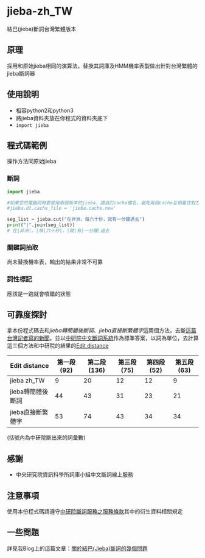 # jieba-zh_TW

結巴(jieba)斷詞台灣繁體版本


## 原理

採用和原始jieba相同的演算法，替換其詞庫及HMM機率表製做出針對台灣繁體的jieba斷詞器


## 使用說明

* 相容python2和python3
* 將jieba資料夾放在你程式的資料夾底下
* `import jieba`


## 程式碼範例

操作方法同原始jieba

### 斷詞

```python
import jieba

#如果您的電腦同時要使用兩個版本的jieba，請自訂cache檔名，避免兩個cache互相蓋住對方
#jieba.dt.cache_file = 'jieba.cache.new'

seg_list = jieba.cut("在非洲，每六十秒，就有一分鐘過去") 
print("|".join(seg_list))
# 在|非洲|，|每|六十秒|，|就|有|一分鐘|過去

```

### 關鍵詞抽取
尚未替換機率表，輸出的結果非常不可靠


### 詞性標記
應該是一跑就會噴錯的狀態


## 可靠度探討
拿本份程式碼去和*jieba轉簡體後斷詞*、*jieba直接斷繁體字*這兩個方法，去斷[這篇台灣記者寫的新聞](http://www.appledaily.com.tw/appledaily/article/international/20160715/37308809/)。並以[中研院中文斷詞系統](http://ckipsvr.iis.sinica.edu.tw/)作為標準答案，以詞為單位，去計算這三個方法和中研院的結果的[Edit distance](https://en.wikipedia.org/wiki/Edit_distance)


|Edit distance|第一段(92)|第二段(136)|第三段(75)|第四段(52)|第五段(63)|
|---|---|---|---|---|---|
|jieba zh_TW      |9|20|12|12|9|
|jieba轉簡體後斷詞|44|43|31|23|21|
|jieba直接斷繁體字|53|74|43|34|34|
(括號內為中研院斷出來的詞彙數)


## 感謝

* 中央研究院資訊科學所詞庫小組中文斷詞線上服務

## 注意事項

使用本份程式碼請遵守[中研院斷詞服務之服務條款](http://ckipsvr.iis.sinica.edu.tw/terms.htm)其中的衍生資料相關規定


## 一些問題

詳見我Blog上的這篇文章：[關於結巴(Jieba)斷詞的幾個問題](https://blog.ldkrsi.in/%E9%97%9C%E6%96%BC%E7%B5%90%E5%B7%B4%E6%96%B7%E8%A9%9E%E7%9A%84%E5%B9%BE%E5%80%8B%E5%95%8F%E9%A1%8C/)